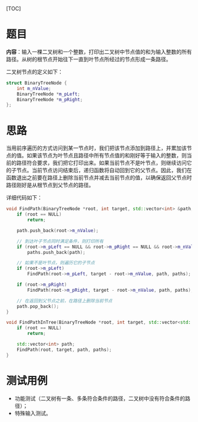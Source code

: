 [TOC]

# 题目

**内容**：输入一棵二叉树和一个整数，打印出二叉树中节点值的和为输入整数的所有路径。从树的根节点开始往下一直到叶节点所经过的节点形成一条路径。

二叉树节点的定义如下：

``` c++
struct BinaryTreeNode {
  	int m_nValue;
  	BinaryTreeNode *m_pLeft;
  	BinaryTreeNode *m_pRight;
};
```

# 思路

当用前序遍历的方式访问到某一节点时，我们把该节点添加到路径上，并累加该节点的值。如果该节点为叶节点且路径中所有节点值的和刚好等于输入的整数，则当前的路径符合要求，我们把它打印出来。如果当前节点不是叶节点，则继续访问它的子节点。当前节点访问结束后，递归函数将自动回到它的父节点。因此，我们在函数退出之前要在路径上删除当前节点并减去当前节点的值，以确保返回父节点时路径刚好是从根节点到父节点的路径。

详细代码如下：

``` c++
void FindPath(BinaryTreeNode *root, int target, std::vector<int> &path, std::vector<std::vector<int> > &paths) {
	if (root == NULL)
		return;

	path.push_back(root->m_nValue);

	// 到达叶子节点同时满足条件，则打印所有
	if (root->m_pLeft == NULL && root->m_pRight == NULL && root->m_nValue == target) 
		paths.push_back(path);

	// 如果不是叶节点，则遍历它的子节点
	if (root->m_pLeft)
		FindPath(root->m_pLeft, target - root->m_nValue, path, paths);

	if (root->m_pRight)
		FindPath(root->m_pRight, target - root->m_nValue, path, paths);

	// 在返回到父节点之前，在路径上删除当前节点
	path.pop_back();
}

void FindPathInTree(BinaryTreeNode *root, int target, std::vector<std::vector<int> > &paths) {
	if (root == NULL)
		return;

	std::vector<int> path;
	FindPath(root, target, path, paths);
}

```



# 测试用例

* 功能测试（二叉树有一条、多条符合条件的路径，二叉树中没有符合条件的路径）；
* 特殊输入测试。



